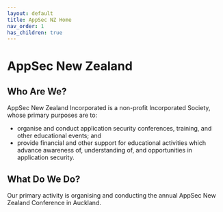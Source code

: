 ```yaml
---
layout: default
title: AppSec NZ Home
nav_order: 1
has_children: true
---
```


# AppSec New Zealand

## Who Are We?

AppSec New Zealand Incorporated is a non-profit Incorporated Society, whose primary purposes are to:

* organise and conduct application security conferences, training, and other educational events; and
* provide financial and other support for educational activities which advance awareness of, understanding of, and opportunities in application security.

## What Do We Do?

Our primary activity is organising and conducting the annual AppSec New Zealand Conference in Auckland. 

